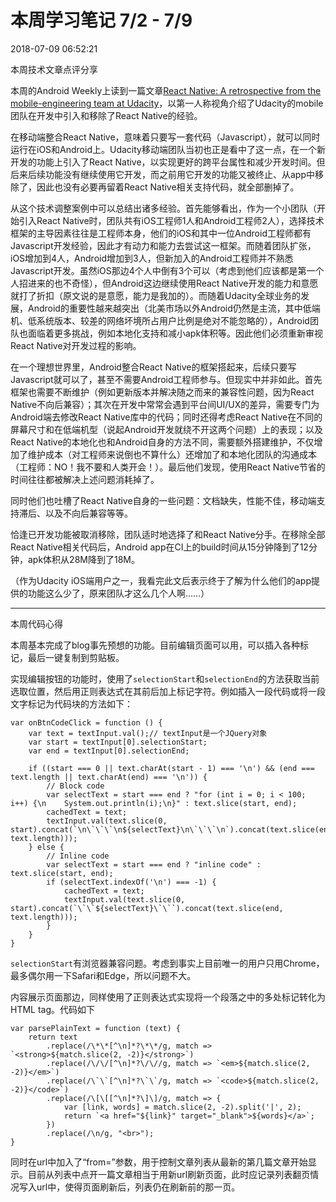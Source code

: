 # 本周学习笔记 7/2 - 7/9

2018-07-09 06:52:21

本周技术文章点评分享

本周的Android Weekly上读到一篇文章[React Native: A retrospective from the mobile-engineering team at Udacity](https://engineering.udacity.com/react-native-a-retrospective-from-the-mobile-engineering-team-at-udacity-89975d6a8102)，以第一人称视角介绍了Udacity的mobile团队在开发中引入和移除了React Native的经验。

在移动端整合React Native，意味着只要写一套代码（Javascript），就可以同时运行在iOS和Android上。Udacity移动端团队当初也正是看中了这一点，在一个新开发的功能上引入了React Native，以实现更好的跨平台属性和减少开发时间。但后来后续功能没有继续使用它开发，而之前用它开发的功能又被终止、从app中移除了，因此也没有必要再留着React Native相关支持代码，就全部删掉了。

从这个技术调整案例中可以总结出诸多经验。首先能够看出，作为一个小团队（开始引入React Native时，团队共有iOS工程师1人和Android工程师2人），选择技术框架的主导因素往往是工程师本身，他们的iOS和其中一位Android工程师都有Javascript开发经验，因此才有动力和能力去尝试这一框架。而随着团队扩张，iOS增加到4人，Android增加到3人，但新加入的Android工程师并不熟悉Javascript开发。虽然iOS那边4个人中倒有3个可以（考虑到他们应该都是第一个人招进来的也不奇怪），但Android这边继续使用React Native开发的能力和意愿就打了折扣（原文说的是意愿，能力是我加的）。而随着Udacity全球业务的发展，Android的重要性越来越突出（北美市场以外Android仍然是主流，其中低端机、低系统版本、较差的网络坏境所占用户比例是绝对不能忽略的），Android团队也面临着更多挑战，例如本地化支持和减小apk体积等。因此他们必须重新审视React Native对开发过程的影响。

在一个理想世界里，Android整合React Native的框架搭起来，后续只要写Javascript就可以了，甚至不需要Android工程师参与。但现实中并非如此。首先框架也需要不断维护（例如更新版本并解决随之而来的兼容性问题，因为React Native不向后兼容）；其次在开发中常常会遇到平台间UI/UX的差异，需要专门为Android端去修改React Native库中的代码；同时还得考虑React Native在不同的屏幕尺寸和在低端机型（说起Android开发就绕不开这两个问题）上的表现；以及React Native的本地化也和Android自身的方法不同，需要额外搭建维护，不仅增加了维护成本（对工程师来说倒也不算什么）还增加了和本地化团队的沟通成本（工程师：NO！我不要和人类开会！）。最后他们发现，使用React Native节省的时间往往都被解决上述问题消耗掉了。

同时他们也吐槽了React Native自身的一些问题：文档缺失，性能不佳，移动端支持滞后、以及不向后兼容等等。

恰逢已开发功能被取消移除，团队适时地选择了和React Native分手。在移除全部React Native相关代码后，Android app在CI上的build时间从15分钟降到了12分钟，apk体积从28M降到了18M。

（作为Udacity iOS端用户之一，我看完此文后表示终于了解为什么他们的app提供的功能这么少了，原来团队才这么几个人啊……）

---

本周代码心得

本周基本完成了blog事先预想的功能。目前编辑页面可以用，可以插入各种标记，最后一键复制到剪贴板。

实现编辑按钮的功能时，使用了`selectionStart`和`selectionEnd`的方法获取当前选取位置，然后用正则表达式在其前后加上标记字符。例如插入一段代码或将一段文字标记为代码块的方法如下：

```
var onBtnCodeClick = function () {
    var text = textInput.val();// textInput是一个JQuery对象
    var start = textInput[0].selectionStart;
    var end = textInput[0].selectionEnd;

    if ((start === 0 || text.charAt(start - 1) === '\n') && (end === text.length || text.charAt(end) === '\n')) {
        // Block code
        var selectText = start === end ? "for (int i = 0; i < 100; i++) {\n    System.out.println(i);\n}" : text.slice(start, end);
        cachedText = text;
        textInput.val(text.slice(0, start).concat(`\n\`\`\`\n${selectText}\n\`\`\`\n`).concat(text.slice(end, text.length)));
    } else {
        // Inline code
        var selectText = start === end ? "inline code" : text.slice(start, end);
        if (selectText.indexOf('\n') === -1) {
            cachedText = text;
            textInput.val(text.slice(0, start).concat(`\`\`${selectText}\`\``).concat(text.slice(end, text.length)));
        }
    }
}
```

`selectionStart`有浏览器兼容问题。考虑到事实上目前唯一的用户只用Chrome，最多偶尔用一下Safari和Edge，所以问题不大。

内容展示页面那边，同样使用了正则表达式实现将一个段落之中的多处标记转化为HTML tag。代码如下

```
var parsePlainText = function (text) {
    return text
        .replace(/\*\*[^\n]*?\*\*/g, match => `<strong>${match.slice(2, -2)}</strong>`)
        .replace(/\/\/[^\n]*?\/\//g, match => `<em>${match.slice(2, -2)}</em>`)
        .replace(/\`\`[^\n]*?\`\`/g, match => `<code>${match.slice(2, -2)}</code>`)
        .replace(/\[\[[^\n]*?\]\]/g, match => {
            var [link, words] = match.slice(2, -2).split('|', 2);
            return `<a href="${link}" target="_blank">${words}</a>`;
        })
        .replace(/\n/g, "<br>");
}
```

同时在url中加入了“from=”参数，用于控制文章列表从最新的第几篇文章开始显示。目前从列表中点开一篇文章相当于用新url刷新页面，此时应记录列表翻页情况写入url中，使得页面刷新后，列表仍在刷新前的那一页。